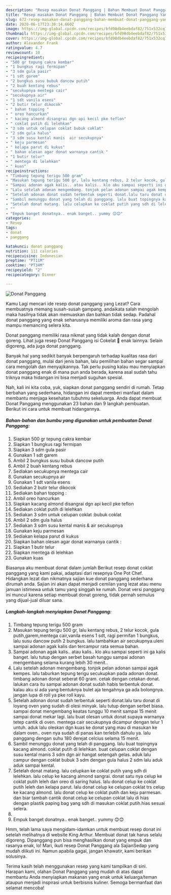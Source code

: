 ```yaml
---
description: "Resep masakan Donat Panggang | Bahan Membuat Donat Panggang Yang Bisa Manjain Lidah"
title: "Resep masakan Donat Panggang | Bahan Membuat Donat Panggang Yang Bisa Manjain Lidah"
slug: 672-resep-masakan-donat-panggang-bahan-membuat-donat-panggang-yang-bisa-manjain-lidah
date: 2020-06-17T23:30:14.660Z
image: https://img-global.cpcdn.com/recipes/bfd98db4eebdaf82/751x532cq70/donat-panggang-foto-resep-utama.jpg
thumbnail: https://img-global.cpcdn.com/recipes/bfd98db4eebdaf82/751x532cq70/donat-panggang-foto-resep-utama.jpg
cover: https://img-global.cpcdn.com/recipes/bfd98db4eebdaf82/751x532cq70/donat-panggang-foto-resep-utama.jpg
author: Alexander Frank
ratingvalue: 4.7
reviewcount: 10
recipeingredient:
- "500 gr tepung cakra kembar"
- "1 bungkus ragi fermipan"
- "3 sdm gula pasir"
- "1 sdt garem"
- "2 bungkus susu bubuk dancow putih"
- "2 buah kentang rebus"
- "secukupnya mentega cair"
- "secukupnya air"
- "1 sdt vanila esens"
- "2 butir telur dikocok"
- " bahan topping "
- " oreo hancurkan"
- " kacang almond disangrai dgn api kecil pke teflon"
- " coklat putih di lelehkan"
- "3 sdm untuk celupan coklat bubuk coklat"
- "2 sdm gula halus"
- "3 sdm susu kental manis  air secukupnya"
- " keju parmesan"
- " kelapa parut di kukus"
- " bahan olesan agar donat warnanya cantik "
- "1 butir telur"
- " mentega di lelehkan"
- " kuas"
recipeinstructions:
- "Timbang tepung terigu 500 gram"
- "Masukan tepung terigu 500 gr, lalu kentang rebus, 2 telur kocok, gula putih,garem,mentega cair,vanila esens 1 sdt, ragi permifan 1 bungkus, lalu susu dancow putih 2 bungkus. lalu tambahkan air secukupnya.uleni sampai adonan agak kalis dan tercampur rata semua bahan."
- "Sampai adonan agak kalis.. atau kalis.. klo aku sampai seperti ini ga kalis banget. lalu tutup dengan serbet basah tunggu sampai adonan mengembang selama kurang lebih 30 menit.."
- "Lalu setelah adonan mengembang. tonjok pelan adonan sampai agak kempes. lalu taburkan tepung terigu secukupkan pada adonan donat. timbang adonan donat seberat 60 gram. cetak dengan cetakan donat. lalukan cara itu sampai adonan donat sudah habis terbentuk donat. kalau aku si ada yang bentuknya bulet aja tengahnya ga ada bolongnya. jangan lupa di roll ya pke roll kayu."
- "Setelah adonan donat sudah terbentuk seperti donat.lalu taru donat di loyang oven yang sudah di olesi minyak. lalu tutup dengan serbet biasa. sampai donat mengembang keatas tunggu 10 menit sampai 15 menit sampai donat mekar lagi. lalu buat olesan untuk donat supaya warnanya tetep cantik di oven. mentega cair secukupnya dicampur dengan telur 1 untuh. aduk lalu oleskan dgn kuas ke donat yang mau di masukan ke dalam oven.. oven nya sudah di panas kan terlebih dahulu ya. lalu panggang dengan suhu 180 derejat celcius selama 15 menit."
- "Sambil menunggu donat yang telah di panggang. lalu buat topingnya kacang almond. coklat putih di lelehkan. buat celupan coklat dengan susu kental manis 3 sdm dgn air hangat setengah gelas. aduk lalu campur dengan coklat bubuk 3 sdm dengan gula halus 2 sdm lalu aduk aduk sampai kental."
- "Setelah donat matang. lalu celupkan ke coklat putih yang sdh di lelehkan. lalu celup ke kacang almond sangrai. donat satu nya celup ke coklat putih leleh dan oreo di saring halus. lalu donat celup ke coklat putih leleh dan kelapa parut. lalu donat celup ke celupan coklat trs celup ke kacang almond. lalu donat celup ke coklat putih dan keju parmesan. dan biar tambah cantik donat celup ke celupan coklat lalu di hias dengan plastik paping bag yang sdh di masukan coklat putih.hias sesuai selera."
- ""
- "Empuk banget donatnya.. enak banget.. yummy 😊😊"
categories:
- Resep
tags:
- donat
- panggang

katakunci: donat panggang 
nutrition: 111 calories
recipecuisine: Indonesian
preptime: "PT11M"
cooktime: "PT34M"
recipeyield: "2"
recipecategory: Dinner

---
```



![Donat Panggang](https://img-global.cpcdn.com/recipes/bfd98db4eebdaf82/751x532cq70/donat-panggang-foto-resep-utama.jpg)

Kamu Lagi mencari ide resep donat panggang yang Lezat? Cara membuatnya memang susah-susah gampang. andaikata salah mengolah maka hasilnya tidak akan memuaskan dan bahkan tidak sedap. Padahal donat panggang yang enak seharusnya memiliki aroma dan rasa yang mampu memancing selera kita.

Donat panggang memiliki rasa nikmat yang tidak kalah dengan donat goreng. Lihat juga resep Donat Panggang isi Cokelat 🍩 enak lainnya. Selain digoreng, ada juga donat panggang.

Banyak hal yang sedikit banyak berpengaruh terhadap kualitas rasa dari donat panggang, mulai dari jenis bahan, lalu pemilihan bahan segar sampai cara mengolah dan menyajikannya. Tak perlu pusing kalau mau menyiapkan donat panggang enak di mana pun anda berada, karena asal sudah tahu triknya maka hidangan ini bisa menjadi suguhan spesial.


Nah, kali ini kita coba, yuk, siapkan donat panggang sendiri di rumah. Tetap berbahan yang sederhana, hidangan ini dapat memberi manfaat dalam membantu menjaga kesehatan tubuhmu sekeluarga. Anda dapat membuat Donat Panggang menggunakan 23 bahan dan 9 langkah pembuatan. Berikut ini cara untuk membuat hidangannya.

<!--inarticleads1-->

##### Bahan-bahan dan bumbu yang digunakan untuk pembuatan Donat Panggang:

1. Siapkan 500 gr tepung cakra kembar
1. Siapkan 1 bungkus ragi fermipan
1. Siapkan 3 sdm gula pasir
1. Gunakan 1 sdt garem
1. Ambil 2 bungkus susu bubuk dancow putih
1. Ambil 2 buah kentang rebus
1. Sediakan secukupnya mentega cair
1. Gunakan secukupnya air
1. Gunakan 1 sdt vanila esens
1. Sediakan 2 butir telur dikocok
1. Sediakan  bahan topping :
1. Ambil  oreo hancurkan
1. Siapkan  kacang almond disangrai dgn api kecil pke teflon
1. Sediakan  coklat putih di lelehkan
1. Sediakan 3 sdm untuk celupan coklat :bubuk coklat
1. Ambil 2 sdm gula halus
1. Sediakan 3 sdm susu kental manis &amp; air secukupnya
1. Gunakan  keju parmesan
1. Sediakan  kelapa parut di kukus
1. Siapkan  bahan olesan agar donat warnanya cantik :
1. Siapkan 1 butir telur
1. Siapkan  mentega di lelehkan
1. Gunakan  kuas


Biasanya aku membuat donat dalam jumlah Berikut resep donat coklat panggang yang kami pakai, adaptasi dari resepnya One Pot Chef. Hidangkan lezat dan nikmatnya sajian kue donat panggang sederhana dirumah anda. Sajian ini akan dapat menjadi cemilan yang lezat atau menu jamuan istimewa untuk tamu yang singgah ke rumah. Donat versi panggang ini muncul karena setiap membuat donat goreng, tidak pernah semulus yang dijual-jual diluar sana. 

<!--inarticleads2-->

##### Langkah-langkah menyiapkan Donat Panggang:

1. Timbang tepung terigu 500 gram
1. Masukan tepung terigu 500 gr, lalu kentang rebus, 2 telur kocok, gula putih,garem,mentega cair,vanila esens 1 sdt, ragi permifan 1 bungkus, lalu susu dancow putih 2 bungkus. lalu tambahkan air secukupnya.uleni sampai adonan agak kalis dan tercampur rata semua bahan.
1. Sampai adonan agak kalis.. atau kalis.. klo aku sampai seperti ini ga kalis banget. lalu tutup dengan serbet basah tunggu sampai adonan mengembang selama kurang lebih 30 menit..
1. Lalu setelah adonan mengembang. tonjok pelan adonan sampai agak kempes. lalu taburkan tepung terigu secukupkan pada adonan donat. timbang adonan donat seberat 60 gram. cetak dengan cetakan donat. lalukan cara itu sampai adonan donat sudah habis terbentuk donat. kalau aku si ada yang bentuknya bulet aja tengahnya ga ada bolongnya. jangan lupa di roll ya pke roll kayu.
1. Setelah adonan donat sudah terbentuk seperti donat.lalu taru donat di loyang oven yang sudah di olesi minyak. lalu tutup dengan serbet biasa. sampai donat mengembang keatas tunggu 10 menit sampai 15 menit sampai donat mekar lagi. lalu buat olesan untuk donat supaya warnanya tetep cantik di oven. mentega cair secukupnya dicampur dengan telur 1 untuh. aduk lalu oleskan dgn kuas ke donat yang mau di masukan ke dalam oven.. oven nya sudah di panas kan terlebih dahulu ya. lalu panggang dengan suhu 180 derejat celcius selama 15 menit.
1. Sambil menunggu donat yang telah di panggang. lalu buat topingnya kacang almond. coklat putih di lelehkan. buat celupan coklat dengan susu kental manis 3 sdm dgn air hangat setengah gelas. aduk lalu campur dengan coklat bubuk 3 sdm dengan gula halus 2 sdm lalu aduk aduk sampai kental.
1. Setelah donat matang. lalu celupkan ke coklat putih yang sdh di lelehkan. lalu celup ke kacang almond sangrai. donat satu nya celup ke coklat putih leleh dan oreo di saring halus. lalu donat celup ke coklat putih leleh dan kelapa parut. lalu donat celup ke celupan coklat trs celup ke kacang almond. lalu donat celup ke coklat putih dan keju parmesan. dan biar tambah cantik donat celup ke celupan coklat lalu di hias dengan plastik paping bag yang sdh di masukan coklat putih.hias sesuai selera.
1. 
1. Empuk banget donatnya.. enak banget.. yummy 😊😊


Hmm, telah lama saya mengidam-idamkan untuk membuat resep donat ini setelah melihatnya di website King Arthur. Membuat donat tak harus selalu digoreng. Dipanggang pun bisa menghasilkan donat yang empuk dan rasanya enak, lo! Mari, ikuti resep Donat Panggang ala SajianSedap yang mudah diikuti ini. Namun apabila gagal, jangan khawatir, kami berikan solusinya. 

Terima kasih telah menggunakan resep yang kami tampilkan di sini. Harapan kami, olahan Donat Panggang yang mudah di atas dapat membantu Anda menyiapkan makanan yang enak untuk keluarga/teman ataupun menjadi inspirasi untuk berbisnis kuliner. Semoga bermanfaat dan selamat mencoba!
